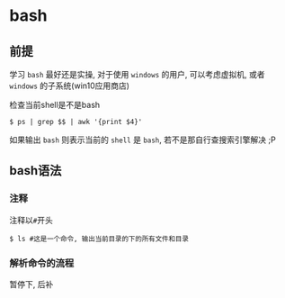 # bash
## 前提  
学习 `bash` 最好还是实操, 对于使用 `windows` 的用户, 可以考虑虚拟机, 或者 `windows` 的子系统(win10应用商店)

检查当前shell是不是bash  
```
$ ps | grep $$ | awk '{print $4}'
```
如果输出 `bash` 则表示当前的 `shell` 是 `bash`, 若不是那自行查搜索引擎解决 ;P

## bash语法
### 注释
注释以`#`开头
```
$ ls #这是一个命令, 输出当前目录的下的所有文件和目录
```

### 解析命令的流程

暂停下, 后补


